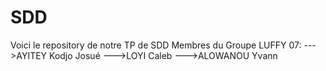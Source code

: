 # SDD
Voici le repository de notre TP de SDD
Membres du Groupe LUFFY 07:
--->AYITEY Kodjo Josué
--->LOYI Caleb
--->ALOWANOU Yvann

